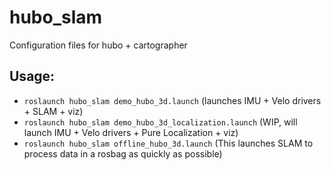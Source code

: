 # hubo_slam
Configuration files for hubo + cartographer

## Usage:
* `roslaunch hubo_slam demo_hubo_3d.launch` (launches IMU + Velo drivers + SLAM + viz)
* `roslaunch hubo_slam demo_hubo_3d_localization.launch` (WIP, will launch IMU + Velo drivers + Pure Localization + viz)
* `roslaunch hubo_slam offline_hubo_3d.launch` (This launches SLAM to process data in a rosbag as quickly as possible)
